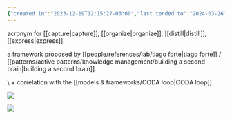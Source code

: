 ```yaml
---
{"created in":"2023-12-19T12:15:27-03:00","last tended to":"2024-03-26T15:54:25-03:00","dg-publish":true,"aliases":["CODE"],"tags":["framework"],"permalink":"/models-and-frameworks/c-o-d-e/","dgPassFrontmatter":true,"created":"2023-12-19T12:15:27.352-03:00","updated":"2024-09-02T15:04:42.689-03:00"}
---
```


acronym for [[capture\|capture]], [[organize\|organize]], [[distill\|distill]], [[express\|express]].

a framework proposed by [[people/references/lab/tiago forte\|tiago forte]] / [[patterns/active patterns/knowledge management/building a second brain\|building a second brain]].

\ + correlation with the [[models & frameworks/OODA loop\|OODA loop]].

<!--![CODE - BASB.png](/img/user/images/models%20&%20frameworks/CODE%20-%20BASB.png)-->
![](https://i.imgur.com/VWHx79w.png)


<!--![CODE intro - BASB.png](/img/user/images/models%20&%20frameworks/CODE%20intro%20-%20BASB.png)-->
![](https://i.imgur.com/1AIUIXr.png)


